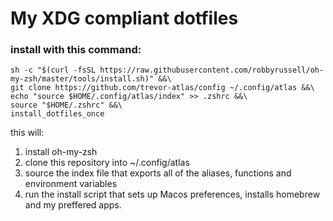 # My XDG compliant dotfiles

### install with this command:
```
sh -c "$(curl -fsSL https://raw.githubusercontent.com/robbyrussell/oh-my-zsh/master/tools/install.sh)" &&\
git clone https://github.com/trevor-atlas/config ~/.config/atlas &&\
echo "source $HOME/.config/atlas/index" >> .zshrc &&\
source "$HOME/.zshrc" &&\
install_dotfiles_once
```

this will:
1. install oh-my-zsh
2. clone this repository into ~/.config/atlas
3. source the index file that exports all of the aliases, functions and environment variables
4. run the install script that sets up Macos preferences, installs homebrew and my preffered apps.
